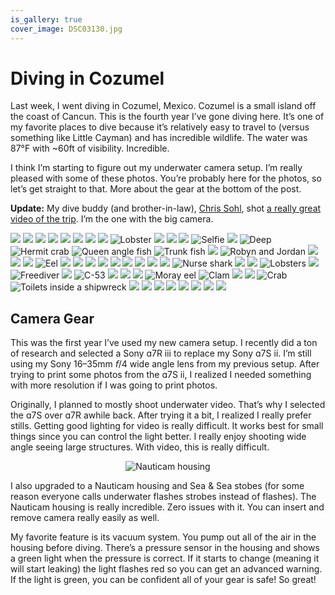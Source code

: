 ```yaml
---
is_gallery: true
cover_image: DSC03130.jpg
---
```


# Diving in Cozumel

Last week, I went diving in Cozumel, Mexico. Cozumel is a small island off the coast of Cancun. This is the fourth year I’ve gone diving here. It’s one of my favorite places to dive because it’s relatively easy to travel to (versus something like Little Cayman) and has incredible wildlife. The water was 87°F with ~60ft of visibility. Incredible.

I think I’m starting to figure out my underwater camera setup. I’m really pleased with some of these photos. You’re probably here for the photos, so let’s get straight to that. More about the gear at the bottom of the post.

**Update:** My dive buddy (and brother-in-law), [Chris Sohl](https://www.youtube.com/channel/UC07sFZyjpX0GWneEcIXECeA), shot [a really great video of the trip](https://youtu.be/tcNn5JDsZT8). I’m the one with the big camera.

<photo-gallery>
  <photo-row>
    <img src="DSC02998.jpg">
    <img src="DSC03073.jpg">
    <img src="DSC03088.jpg">
  </photo-row>
  <photo-row>
    <img src="DSC03104.jpg">
  </photo-row>
  <photo-row>
    <img src="DSC03107.jpg">
  </photo-row>
  <photo-row>
    <img src="DSC03130.jpg">
  </photo-row>
  <photo-row>
    <img src="DSC03138.jpg">
    <img src="DSC03139.jpg">
  </photo-row>
  <photo-row>
    <img src="DSC03144.jpg" alt="Lobster">
  </photo-row>
  <photo-row>
    <img src="DSC03155.jpg">
    <img src="DSC03187.jpg">
    <img src="DSC03227.jpg">
  </photo-row>
  <photo-row>
    <img src="DSC03195.jpg" alt="Selfie">
  </photo-row>
  <photo-row>
    <img src="DSC03227.jpg">
    <img src="DSC03333.jpg" alt="Deep">
  </photo-row>
  <photo-row>
    <img src="DSC03248.jpg" alt="Hermit crab">
    <img src="DSC03264.jpg" alt="Queen angle fish">
    <img src="DSC03296.jpg" alt="Trunk fish">
    <img src="DSC03441.jpg">
  </photo-row>
  <photo-row>
    <img src="DSC03459.jpg" alt="Robyn and Jordan">
  </photo-row>
  <photo-row>
    <img src="DSC03468.jpg">
  </photo-row>
  <photo-row>
    <img src="DSC03502.jpg">
    <img src="DSC03509.jpg">
  </photo-row>
  <photo-row>
    <img src="DSC03522.jpg" alt="Eel">
  </photo-row>
  <photo-row>
    <img src="DSC03567.jpg">
    <img src="DSC03593.jpg">
    <img src="DSC03615.jpg">
  </photo-row>
  <photo-row>
    <img src="DSC03616.jpg">
    <img src="DSC03622.jpg">
  </photo-row>
  <photo-row>
    <img src="DSC03655.jpg">
    <img src="DSC03719.jpg">
  </photo-row>
  <photo-row>
    <img src="DSC03724.jpg">
    <img src="DSC03735.jpg">
  </photo-row>
  <photo-row>
    <img src="DSC03743.jpg" alt="Nurse shark">
  </photo-row>
  <photo-row>
    <img src="DSC03786.jpg">
    <img src="DSC03818.jpg">
  </photo-row>
  <photo-row>
    <img src="DSC03976.jpg" alt="Lobsters">
    <img src="DSC03984.jpg">
  </photo-row>
  <photo-row>
    <img src="DSC03994.jpg" alt="Freediver">
    <img src="DSC04005.jpg">
  </photo-row>
  <photo-row>
    <img src="DSC04013.jpg" alt="C-53">
  </photo-row>
  <photo-row>
    <img src="DSC04021.jpg">
    <img src="DSC04032.jpg">
    <img src="DSC04035.jpg">
  </photo-row>
  <photo-row>
    <img src="DSC04040.jpg" alt="Moray eel">
  </photo-row>
  <photo-row>
    <img src="DSC04044.jpg" alt="Clam">
  </photo-row>
  <photo-row>
    <img src="DSC04051.jpg">
    <img src="DSC04056.jpg">
  </photo-row>
  <photo-row>
    <img src="DSC04057.jpg" alt="Crab">
  </photo-row>
  <photo-row>
    <img src="DSC04063.jpg" alt="Toilets inside a shipwreck">
  </photo-row>
  <photo-row>
    <img src="DSC04115.jpg">
    <img src="DSC04131.jpg">
  </photo-row>
  <photo-row>
    <img src="DSC04117.jpg">
    <img src="DSC04133.jpg">
  </photo-row>
  <photo-row>
    <img src="DSC04166.jpg">
    <img src="DSC04205.jpg">
  </photo-row>
  <photo-row>
    <img src="DSC04152.jpg">
    <img src="DSC04217.jpg">
  </photo-row>
</photo-gallery>

## Camera Gear

This was the first year I’ve used my new camera setup. I recently did a ton of research and selected a Sony ɑ7R ⅲ to replace my Sony ɑ7S ⅱ. I’m still using my Sony 16–35mm 𝘧/4 wide angle lens from my previous setup. After trying to print some photos from the ɑ7S ⅱ, I realized I needed something with more resolution if I was going to print photos.

Originally, I planned to mostly shoot underwater video. That’s why I selected the ɑ7S over ɑ7R awhile back. After trying it a bit, I realized I really prefer stills. Getting good lighting for video is really difficult. It works best for small things since you can control the light better. I really enjoy shooting wide angle seeing large structures. With video, this is really difficult.

<div style="max-width:480px;margin:0 auto;text-align:center">
  <p><img src="camera.jpg" alt="Nauticam housing"></p>
</div>

I also upgraded to a Nauticam housing and Sea & Sea stobes (for some reason everyone calls underwater flashes strobes instead of flashes). The Nauticam housing is really incredible. Zero issues with it. You can insert and remove camera really easily as well.

My favorite feature is its vacuum system. You pump out all of the air in the housing before diving. There’s a pressure sensor in the housing and shows a green light when the pressure is correct. If it starts to change (meaning it will start leaking) the light flashes red so you can get an advanced warning. If the light is green, you can be confident all of your gear is safe! So great!

